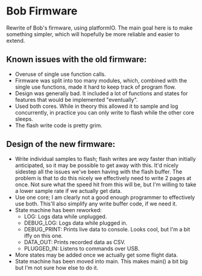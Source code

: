 # Bob Firmware
Rewrite of Bob's firmware, using platformIO. The main goal here is to make something simpler, which will hopefully be more reliable and easier to extend.

## Known issues with the old firmware:
 - Overuse of single use function calls.
 - Firmware was split into too many modules, which, combined with the single use functions, made it hard to keep track of program flow.
 - Design was generally bad. It included a lot of functions and states for features that would be implemented "eventually".
 - Used both cores. While in theory this allowed it to sample and log concurrently, in practice you can only write to flash while the other core sleeps.
 - The flash write code is pretty grim.

## Design of the new firmware:
 - Write individual samples to flash; flash writes are *way* faster than initially anticipated, so it may be possible to get away with this. It'd nicely sidestep all the issues we've been having with the flash buffer. The problem is that to do this nicely we effectively need to write 2 pages at once. Not sure what the speed hit from this will be, but I'm willing to take a lower sample rate if we actually get data.
 - Use one core; I am clearly not a good enough programmer to effectively use both. This'll also simplify any write buffer code, if we need it.
 - State machine has been reworked:
   - LOG: Logs data while unplugged.
   - DEBUG_LOG: Logs data while plugged in.
   - DEBUG_PRINT: Prints live data to console. Looks cool, but I'm a bit iffy on this one.
   - DATA_OUT: Prints recorded data as CSV.
   - PLUGGED_IN: Listens to commands over USB.
 - More states may be added once we actually get some flight data.
 - State machine has been moved into main. This makes main() a bit big but I'm not sure how else to do it.
